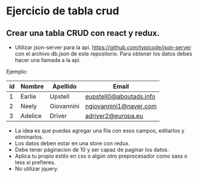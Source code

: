 # Ejercicio de tabla crud

## Crear una tabla CRUD con react y redux.

- Utilizar json-server para la api. https://github.com/typicode/json-server con el archivo db.json de este repositorio.
Para obtener los datos debes hacer una llamada a la api.

Ejemplo:
  
| id     | Nombre        | Apellido    | Email                  |
| -------|---------------| ------------|------------------------|
| 1      |Earlie         |Upstell      |eupstell0@aboutads.info |
| 2      |Neely          |Giovannini   |ngiovannini1@naver.com  |
| 3      |Adelice        |Driver       |adriver2@europa.eu      |
	
- La idea es que puedas agregar una fila con esos campos,
editarlos y eliminarlos. 
- Los datos deben estar en una store con redux.
- Debe tener páginacion de 10 y ser capaz de paginar los datos.
- Aplica tu propio estilo en css o algún otro preprocesador como sass o less si prefieres.
- No utilizar jquery.

